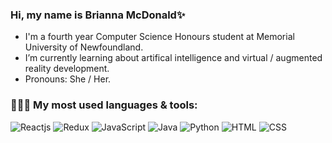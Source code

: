 ### Hi, my name is Brianna McDonald✨

- I'm a fourth year Computer Science Honours student at Memorial University of Newfoundland.  
- I’m currently learning about artifical intelligence and virtual / augmented reality development.
- Pronouns: She / Her.

### 👩🏻‍💻 My most used languages & tools:

![Reactjs](https://img.shields.io/badge/-Python-red) ![Redux](https://img.shields.io/badge/-JavaScript-orange) ![JavaScript](https://img.shields.io/badge/-C++-yellow) ![Java](https://img.shields.io/badge/-Java-brightgreen) ![Python](https://img.shields.io/badge/-Unity-blue) ![HTML](https://img.shields.io/badge/-Reactjs-blueviolet) ![CSS](https://img.shields.io/badge/-Nodejs-ff69b4)



<!--
**briannamcdonald/briannamcdonald** is a ✨ _special_ ✨ repository because its `README.md` (this file) appears on your GitHub profile.

Here are some ideas to get you started:

- 🔭 I’m currently working on ...
- 🌱 I’m currently learning ...
- 👯 I’m looking to collaborate on ...
- 🤔 I’m looking for help with ...
- 💬 Ask me about ...
- 📫 How to reach me: ...
- 😄 Pronouns: ...
- ⚡ Fun fact: ...
-->
